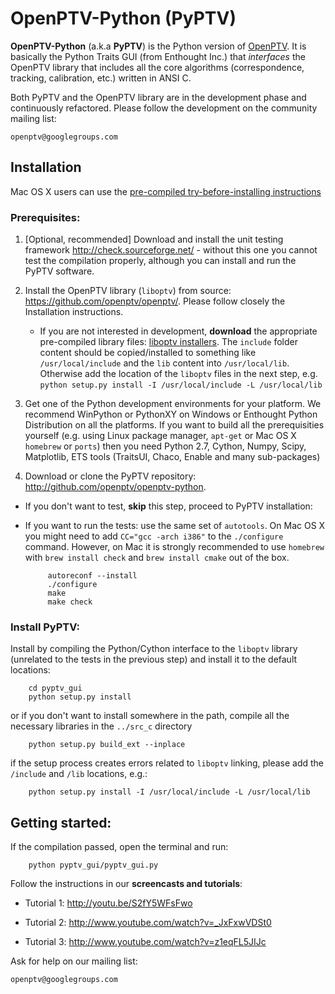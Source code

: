 OpenPTV-Python (PyPTV)
======================

**OpenPTV-Python** (a.k.a **PyPTV**) is the Python version of [OpenPTV](http://www.openptv.net). It is basically the Python Traits GUI (from Enthought Inc.) that *interfaces* the OpenPTV library that includes all the core algorithms (correspondence, tracking, calibration, etc.) written in ANSI C. 

Both PyPTV and the OpenPTV library are in the development phase and continuously refactored. Please follow the development on the community mailing list:

	openptv@googlegroups.com


## Installation

Mac OS X users can use the [pre-compiled try-before-installing instructions](https://github.com/OpenPTV/openptv-python/wiki/Getting-started-using-OpenPTV-Python-on-Mac-OS-X)

### Prerequisites:

1. [Optional, recommended] Download and install the unit testing framework <http://check.sourceforge.net/> - without this one you cannot test the compilation properly, although you can install and run the PyPTV software.

2. Install the OpenPTV library (`liboptv`) from source: <https://github.com/openptv/openptv/>. Please follow closely the Installation instructions. 
	* If you are not interested in development, **download** the appropriate pre-compiled library files: [liboptv installers](http://goo.gl/MqDzP). 
The `include` folder content should be copied/installed to something like `/usr/local/include` and the `lib` content into `/usr/local/lib`. Otherwise
add the location of the `liboptv` files in the next step, e.g. `python setup.py install -I /usr/local/include -L /usr/local/lib`

3. Get one of the Python development environments for your platform. We recommend WinPython or PythonXY on Windows or 
Enthought Python Distribution on all the platforms. If you want to build all the prerequisities yourself (e.g. using Linux
package manager, `apt-get` or Mac OS X `homebrew` or `ports`) then you need Python 2.7, Cython, Numpy, Scipy, Matplotlib, ETS tools (TraitsUI, Chaco, Enable and many sub-packages)  
3. Download or clone the PyPTV repository: <http://github.com/openptv/openptv-python>. 
 * If you don't want to test, **skip** this step, proceed to PyPTV installation:
 * If you want to run the tests: use the same set of `autotools`. On Mac OS X you might need to add `CC="gcc -arch i386"` to the `./configure` command. However, on Mac it is strongly recommended to use ```homebrew``` with ``` brew install check ``` and ```brew install cmake``` out of the box. 

			autoreconf --install
			./configure
			make
			make check
 

### Install PyPTV:

Install by compiling the Python/Cython interface to the `liboptv` library (unrelated to the tests in the previous step) and install it to the default locations:

		cd pyptv_gui
		python setup.py install
	
or if you don't want to install somewhere in the path, compile all the necessary libraries in the `../src_c` directory 

		python setup.py build_ext --inplace
if the setup process creates errors related to `liboptv` linking, please add the `/include` and `/lib` locations, e.g.:

		python setup.py install -I /usr/local/include -L /usr/local/lib
	


## Getting started:

If the compilation passed, open the terminal and run:  

		python pyptv_gui/pyptv_gui.py

Follow the instructions in our **screencasts and tutorials**:
  
  *  Tutorial 1: <http://youtu.be/S2fY5WFsFwo>  
  
  *  Tutorial 2: <http://www.youtube.com/watch?v=_JxFxwVDSt0>   
  
  *  Tutorial 3: <http://www.youtube.com/watch?v=z1eqFL5JIJc>  
  
  
Ask for help on our mailing list:

	openptv@googlegroups.com

